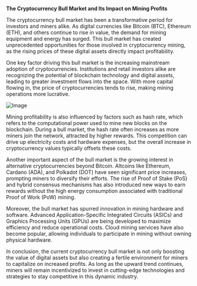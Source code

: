 **The Cryptocurrency Bull Market and Its Impact on Mining Profits**

The cryptocurrency bull market has been a transformative period for investors and miners alike. As digital currencies like Bitcoin (BTC), Ethereum (ETH), and others continue to rise in value, the demand for mining equipment and energy has surged. This bull market has created unprecedented opportunities for those involved in cryptocurrency mining, as the rising prices of these digital assets directly impact profitability.

One key factor driving this bull market is the increasing mainstream adoption of cryptocurrencies. Institutions and retail investors alike are recognizing the potential of blockchain technology and digital assets, leading to greater investment flows into the space. With more capital flowing in, the price of cryptocurrencies tends to rise, making mining operations more lucrative. 

![Image](https://github.com/user-attachments/assets/31692037-0104-4703-abd1-696b6a7dd41b)

Mining profitability is also influenced by factors such as hash rate, which refers to the computational power used to mine new blocks on the blockchain. During a bull market, the hash rate often increases as more miners join the network, attracted by higher rewards. This competition can drive up electricity costs and hardware expenses, but the overall increase in cryptocurrency values typically offsets these costs.

Another important aspect of the bull market is the growing interest in alternative cryptocurrencies beyond Bitcoin. Altcoins like Ethereum, Cardano (ADA), and Polkadot (DOT) have seen significant price increases, prompting miners to diversify their efforts. The rise of Proof of Stake (PoS) and hybrid consensus mechanisms has also introduced new ways to earn rewards without the high energy consumption associated with traditional Proof of Work (PoW) mining.

Moreover, the bull market has spurred innovation in mining hardware and software. Advanced Application-Specific Integrated Circuits (ASICs) and Graphics Processing Units (GPUs) are being developed to maximize efficiency and reduce operational costs. Cloud mining services have also become popular, allowing individuals to participate in mining without owning physical hardware.

In conclusion, the current cryptocurrency bull market is not only boosting the value of digital assets but also creating a fertile environment for miners to capitalize on increased profits. As long as the upward trend continues, miners will remain incentivized to invest in cutting-edge technologies and strategies to stay competitive in this dynamic industry.